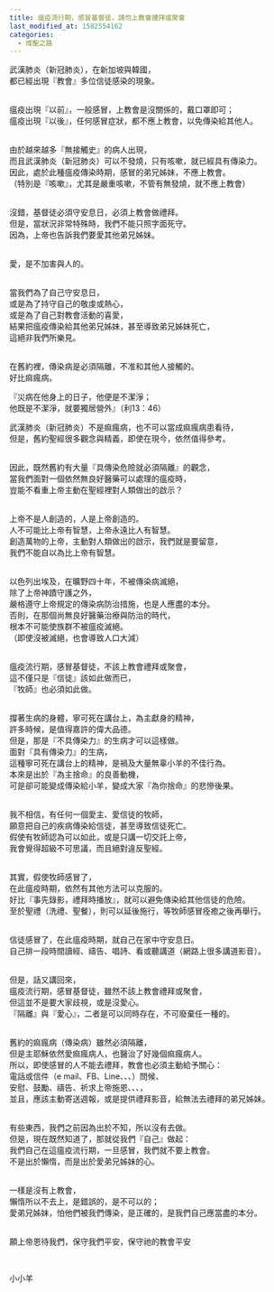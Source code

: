 ```yaml
---
title: 瘟疫流行期，感冒基督徒，請勿上教會禮拜或聚會
last_modified_at: 1582554162
categories:
  - 成聖之路
---
```


<p>武漢肺炎（新冠肺炎），在新加坡與韓國，<br>
都已經出現『教會』多位信徒感染的現象。</p>

<p><br>
瘟疫出現『以前』，一般感冒，上教會是沒關係的，戴口罩即可；<br>
瘟疫出現『以後』，任何感冒症狀，都不應上教會，以免傳染給其他人。</p>

<p><br>
由於越來越多『無接觸史』的病人出現，<br>
而且武漢肺炎（新冠肺炎）可以不發燒，只有咳嗽，就已經具有傳染力。<br>
因此，處於此種瘟疫傳染時期，感冒的弟兄姊妹，不應上教會。<br>
（特別是『咳嗽』，尤其是嚴重咳嗽，不管有無發燒，就不應上教會）</p>

<p><br>
沒錯，基督徒必須守安息日，必須上教會做禮拜。<br>
但是，當狀況非常特殊時，我們不能只照字面死守。<br>
因為，上帝也告訴我們要愛其他弟兄姊妹。</p>

<p><br>
愛，是不加害與人的。</p>

<p><br>
當我們為了自己守安息日，<br>
或是為了持守自己的敬虔或熱心，<br>
或是為了自己對教會活動的喜愛，<br>
結果把瘟疫傳染給其他弟兄姊妹，甚至導致弟兄姊妹死亡，<br>
這絕非我們所樂見。</p>

<p><br>
在舊約裡，傳染病是必須隔離，不准和其他人接觸的。<br>
好比痲瘋病。</p>

<p>『災病在他身上的日子，他便是不潔淨；<br>
他既是不潔淨，就要獨居營外』（利13：46）</p>

<p>武漢肺炎（新冠肺炎）不是痲瘋病，也不可以當成痲瘋病患看待，<br>
但是，舊約聖經很多觀念與精義，即使在現今，依然值得參考。</p>

<p><br>
因此，既然舊約有大量『具傳染危險就必須隔離』的觀念，<br>
當我們面對一個依然無良好醫藥可以處理的瘟疫時，<br>
豈能不看重上帝主動在聖經裡對人類做出的啟示？</p>

<p><br>
上帝不是人創造的，人是上帝創造的。<br>
人不可能比上帝有智慧，上帝永遠比人有智慧。<br>
創造萬物的上帝，主動對人類做出的啟示，我們就是要留意，<br>
我們不能自以為比上帝有智慧。</p>

<p><br>
以色列出埃及，在曠野四十年，不被傳染病滅絕，<br>
除了上帝神蹟守護之外，<br>
嚴格遵守上帝規定的傳染病防治措施，也是人應盡的本分。<br>
否則，在那個尚無良好醫藥治療與防治的時代，<br>
根本不可能使族群不被瘟疫滅絕。<br>
（即使沒被滅絕，也會導致人口大減）</p>

<p><br>
瘟疫流行期，感冒基督徒，不該上教會禮拜或聚會，<br>
這不僅只是『信徒』該如此做而已，<br>
『牧師』也必須如此做。</p>

<p><br>
撐著生病的身體，寧可死在講台上，為主獻身的精神，<br>
許多時候，是值得嘉許的偉大品德。<br>
但是，那是『不具傳染力』的生病才可以這樣做。<br>
面對『具有傳染力』的生病，<br>
這種寧可死在講台上的精神，是禍及大量無辜小羊的不佳行為。<br>
本來是出於『為主捨命』的良善動機，<br>
可是卻可能變成傳染給小羊，變成大家『為你捨命』的悲慘後果。</p>

<p><br>
我不相信，有任何一個愛主、愛信徒的牧師，<br>
願意把自己的疾病傳染給信徒，甚至導致信徒死亡。<br>
假使有牧師認為可以如此，或是只講一切交託上帝，<br>
我會覺得超級不可思議，而且絕對違反聖經。</p>

<p><br>
其實，假使牧師感冒了，<br>
在此瘟疫時期，依然有其他方法可以克服的。<br>
好比『事先錄影，禮拜時播放』，就可以避免傳染給其他信徒的危險。<br>
至於聖禮（洗禮、聖餐），則可以延後施行，等牧師感冒痊癒之後再舉行。</p>

<p><br>
信徒感冒了，在此瘟疫時期，就自己在家中守安息日。<br>
自己排一段時間讀經、禱告、唱詩、看或聽講道（網路上很多講道影音）。</p>

<p><br>
但是，話又講回來，<br>
瘟疫流行期，感冒基督徒，雖然不該上教會禮拜或聚會，<br>
但這並不是要大家歧視，或是沒愛心。<br>
『隔離』與『愛心』，二者是可以同時存在，不可廢棄任一種的。</p>

<p><br>
舊約的痲瘋病（傳染病）雖然必須隔離，<br>
但是主耶穌依然愛痲瘋病人，也醫治了好幾個痲瘋病人。<br>
所以，即使感冒的人不能去禮拜，教會也必須主動給予關心：<br>
電話或信件（e mail、FB、Line、、、）問候、<br>
安慰、鼓勵、禱告、祈求上帝施恩、、、，<br>
並且，應該主動寄送週報，或是提供禮拜影音，給無法去禮拜的弟兄姊妹。</p>

<p><br>
有些東西，我們之前因為出於不知，所以沒有去做。<br>
但是，現在既然知道了，那就從我們『自己』做起：<br>
我們自己在這瘟疫流行期，一旦感冒，我們就不要上教會。<br>
不是出於懶惰，而是出於愛弟兄姊妹的心。</p>

<p><br>
一樣是沒有上教會，<br>
懶惰所以不去上，是錯誤的，是不可以的；<br>
愛弟兄姊妹，怕他們被我們傳染，是正確的，是我們自己應當盡的本分。</p>

<p><br>
願上帝恩待我們，保守我們平安，保守祂的教會平安</p>

<p>&nbsp;</p>

<p>小小羊</p>

